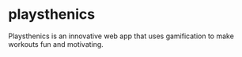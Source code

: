 # playsthenics
Playsthenics is an innovative web app that uses gamification to make workouts fun and motivating. 
